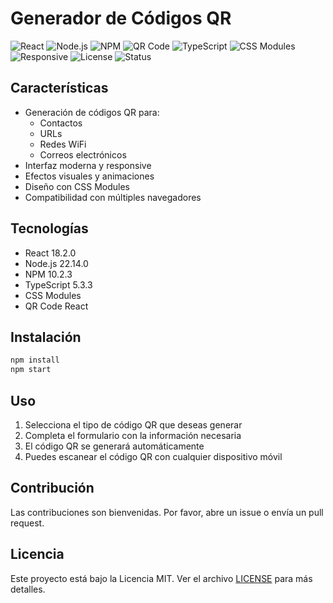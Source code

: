 # Generador de Códigos QR

![React](https://img.shields.io/badge/React-18.2.0-blue.svg)
![Node.js](https://img.shields.io/badge/Node.js-22.14.0-green.svg)
![NPM](https://img.shields.io/badge/NPM-10.2.3-red.svg)
![QR Code](https://img.shields.io/badge/QR_Code-Generator-lightgrey.svg)
![TypeScript](https://img.shields.io/badge/TypeScript-5.3.3-blue.svg)
![CSS Modules](https://img.shields.io/badge/CSS_Modules-Enabled-green.svg)
![Responsive](https://img.shields.io/badge/Responsive-Design-brightgreen.svg)
![License](https://img.shields.io/badge/License-MIT-yellow.svg)
![Status](https://img.shields.io/badge/Status-Active-brightgreen.svg)

## Características

- Generación de códigos QR para:
  - Contactos
  - URLs
  - Redes WiFi
  - Correos electrónicos
- Interfaz moderna y responsive
- Efectos visuales y animaciones
- Diseño con CSS Modules
- Compatibilidad con múltiples navegadores

## Tecnologías

- React 18.2.0
- Node.js 22.14.0
- NPM 10.2.3
- TypeScript 5.3.3
- CSS Modules
- QR Code React

## Instalación

```bash
npm install
npm start
```

## Uso

1. Selecciona el tipo de código QR que deseas generar
2. Completa el formulario con la información necesaria
3. El código QR se generará automáticamente
4. Puedes escanear el código QR con cualquier dispositivo móvil

## Contribución

Las contribuciones son bienvenidas. Por favor, abre un issue o envía un pull request.

## Licencia

Este proyecto está bajo la Licencia MIT. Ver el archivo [LICENSE](LICENSE) para más detalles.
